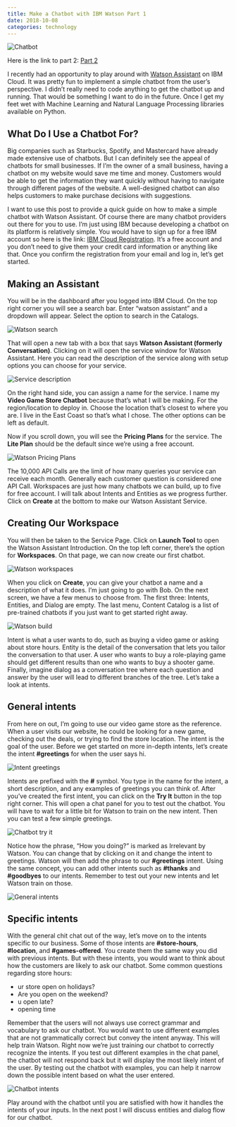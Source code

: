 ```yaml
---
title: Make a Chatbot with IBM Watson Part 1
date: 2018-10-08
categories: technology
---
```


![Chatbot](https://i.imgur.com/sMT0Ifo.jpg)

Here is the link to part 2: [Part 2](/technology/make-a-chatbot-with-ibm-watson-part-2.html)

I recently had an opportunity to play around with [Watson Assistant](https://www.ibm.com/cloud/watson-assistant/) on IBM Cloud. It was pretty fun to implement a simple chatbot from the user’s perspective. I didn’t really need to code anything to get the chatbot up and running. That would be something I want to do in the future. Once I get my feet wet with Machine Learning and Natural Language Processing libraries available on Python.

<!--more-->

## What Do I Use a Chatbot For?

Big companies such as Starbucks, Spotify, and Mastercard have already made extensive use of chatbots. But I can definitely see the appeal of chatbots for small businesses. If I’m the owner of a small business, having a chatbot on my website would save me time and money. Customers would be able to get the information they want quickly without having to navigate through different pages of the website. A well-designed chatbot can also helps customers to make purchase decisions with suggestions.

I want to use this post to provide a quick guide on how to make a simple chatbot with Watson Assistant. Of course there are many chatbot providers out there for you to use. I’m just using IBM because developing a chatbot on its platform is relatively simple. You would have to sign up for a free IBM account so here is the link: [IBM Cloud Registration](https://console.bluemix.net/registration/). It’s a free account and you don’t need to give them your credit card information or anything like that. Once you confirm the registration from your email and log in, let’s get started.

## Making an Assistant

You will be in the dashboard after you logged into IBM Cloud. On the top right corner you will see a search bar. Enter “watson assistant” and a dropdown will appear. Select the option to search in the Catalogs.

![Watson search](https://i.imgur.com/wzQOGgL.jpg)

That will open a new tab with a box that says **Watson Assistant (formerly Conversation)**. Clicking on it will open the service window for Watson Assistant. Here you can read the description of the service along with setup options you can choose for your service.

![Service description](https://i.imgur.com/J3TZPZ3.jpg)

On the right hand side, you can assign a name for the service. I name my **Video Game Store Chatbot** because that’s what I will be making. For the region/location to deploy in. Choose the location that’s closest to where you are. I live in the East Coast so that’s what I chose. The other options can be left as default.

Now if you scroll down, you will see the **Pricing Plans** for the service. The **Lite Plan** should be the default since we’re using a free account.

![Watson Pricing Plans](https://i.imgur.com/hfItT0R.jpg)

The 10,000 API Calls are the limit of how many queries your service can receive each month. Generally each customer question is considered one API Call. Workspaces are just how many chatbots we can build, up to five for free account. I will talk about Intents and Entities as we progress further. Click on **Create** at the bottom to make our Watson Assistant Service.

## Creating Our Workspace

You will then be taken to the Service Page. Click on **Launch Tool** to open the Watson Assistant Introduction. On the top left corner, there’s the option for **Workspaces**. On that page, we can now create our first chatbot.

![Watson workspaces](https://i.imgur.com/fKqqxZo.jpg)

When you click on **Create**, you can give your chatbot a name and a description of what it does. I’m just going to go with Bob. On the next screen, we have a few menus to choose from. The first three: Intents, Entities, and Dialog are empty. The last menu, Content Catalog is a list of pre-trained chatbots if you just want to get started right away.

![Watson build](https://i.imgur.com/waNXUsQ.jpg)

Intent is what a user wants to do, such as buying a video game or asking about store hours. Entity is the detail of the conversation that lets you tailor the conversation to that user. A user who wants to buy a role-playing game should get different results than one who wants to buy a shooter game. Finally, imagine dialog as a conversation tree where each question and answer by the user will lead to different branches of the tree. Let’s take a look at intents.

## General intents

From here on out, I’m going to use our video game store as the reference. When a user visits our website, he could be looking for a new game, checking out the deals, or trying to find the store location. The intent is the goal of the user. Before we get started on more in-depth intents, let’s create the intent **#greetings** for when the user says hi.

![Intent greetings](https://i.imgur.com/MUBEKRk.jpg)

Intents are prefixed with the **#** symbol. You type in the name for the intent, a short description, and any examples of greetings you can think of. After you’ve created the first intent, you can click on the **Try It** button in the top right corner. This will open a chat panel for you to test out the chatbot. You will have to wait for a little bit for Watson to train on the new intent. Then you can test a few simple greetings.

![Chatbot try it](https://i.imgur.com/iWTEL1f.jpg)

Notice how the phrase, “How you doing?” is marked as Irrelevant by Watson. You can change that by clicking on it and change the intent to greetings. Watson will then add the phrase to our **#greetings** intent. Using the same concept, you can add other intents such as **#thanks** and **#goodbyes** to our intents. Remember to test out your new intents and let Watson train on those.

![General intents](https://i.imgur.com/22s1iIG.jpg)

## Specific intents

With the general chit chat out of the way, let’s move on to the intents specific to our business. Some of those intents are **#store-hours**, **#location**, and **#games-offered**. You create them the same way you did with previous intents. But with these intents, you would want to think about how the customers are likely to ask our chatbot. Some common questions regarding store hours:
- ur store open on holidays?
- Are you open on the weekend?
- u open late?
- opening time

Remember that the users will not always use correct grammar and vocabulary to ask our chatbot. You would want to use different examples that are not grammatically correct but convey the intent anyway. This will help train Watson. Right now we’re just training our chatbot to correctly recognize the intents. If you test out different examples in the chat panel, the chatbot will not respond back but it will display the most likely intent of the user. By testing out the chatbot with examples, you can help it narrow down the possible intent based on what the user entered.

![Chatbot intents](https://i.imgur.com/9uYDaxs.jpg)

Play around with the chatbot until you are satisfied with how it handles the intents of your inputs. In the next post I will discuss entities and dialog flow for our chatbot.
